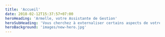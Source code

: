 ```yaml
---
title: 'Accueil'
date: 2018-02-12T15:37:57+07:00
heroHeading: 'Armelle, votre Assistante de Gestion'
heroSubHeading: 'Vous cherchez à externaliser certains aspects de votre activité? Je vous offre un service personnalisé, sur site ou à distance'
heroBackground: 'images/new-hero.jpg'
---
```

